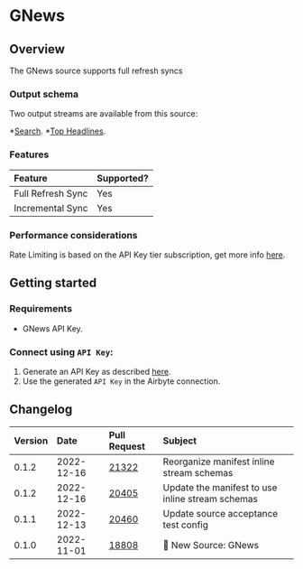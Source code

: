 # GNews

## Overview

The GNews source supports full refresh syncs

### Output schema

Two output streams are available from this source:

*[Search](https://gnews.io/docs/v4?shell#search-endpoint).
*[Top Headlines](https://gnews.io/docs/v4?shell#top-headlines-endpoint).

### Features

| Feature           | Supported? |
|:------------------|:-----------|
| Full Refresh Sync | Yes        |
| Incremental Sync  | Yes        |

### Performance considerations

Rate Limiting is based on the API Key tier subscription, get more info [here](https://gnews.io/#pricing).

## Getting started

### Requirements

* GNews API Key.

### Connect using `API Key`:

1. Generate an API Key as described [here](https://gnews.io/docs/v4?shell#authentication).
2. Use the generated `API Key` in the Airbyte connection.

## Changelog

| Version | Date       | Pull Request                                             | Subject                                          |
|:--------|:-----------|:---------------------------------------------------------|:-------------------------------------------------|
| 0.1.2   | 2022-12-16 | [21322](https://github.com/airbytehq/airbyte/pull/21322) | Reorganize manifest inline stream schemas        |
| 0.1.2   | 2022-12-16 | [20405](https://github.com/airbytehq/airbyte/pull/20405) | Update the manifest to use inline stream schemas |
| 0.1.1   | 2022-12-13 | [20460](https://github.com/airbytehq/airbyte/pull/20460) | Update source acceptance test config             |
| 0.1.0   | 2022-11-01 | [18808](https://github.com/airbytehq/airbyte/pull/18808) | 🎉 New Source: GNews                             |
